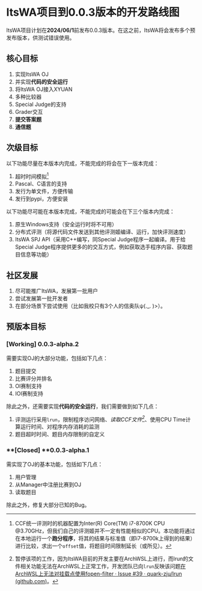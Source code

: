 # ItsWA项目到0.0.3版本的开发路线图

ItsWA项目计划在**2024/06/1**前发布0.0.3版本。在这之前，ItsWA将会发布多个预发布版本，供测试错误使用。

## 核心目标

1. 实现ItsWA OJ
2. 并实现**代码的安全运行**
3. 将ItsWA OJ接入XYUAN
4. 多种比较器
5. Special Judge的支持
6. Grader交互
7. **提交答案题**
8. **通信题**

## 次级目标

以下功能尽量在本版本内完成，不能完成的将会在下一版本完成：

1. 超时时间模拟[^2]
1. Pascal、C语言的支持
1. 发行为单文件，方便传输
1. 发行到pypi，方便安装

以下功能尽可能在本版本完成，不能完成的可能会在下三个版本内完成：

1. 原生Windows支持（安全运行时将不可用）
2. 分布式评测（将源代码文件发送到其他评测姬编译、运行，加快评测速度）
3. ItsWA SPJ API（采用C++编写，同Special Judge程序一起编译。用于给Special Judge程序提供更多的的交互方式，例如获取选手程序内容、获取题目信息等功能）

## 社区发展

1. 尽可能推广ItsWA，发展第一批用户
2. 尝试发展第一批开发者
3. 在部分场景下尝试使用（比如我校只有3个人的信奥队ψ(._. )>）。

## 预版本目标

### **[Working]** 0.0.3-alpha.2

需要实现OJ的大部分功能，包括如下几点：

1. 题目提交
2. 比赛评分并排名
3. OI赛制支持
4. IOI赛制支持

除此之外，还需要实现**代码的安全运行**，我们需要做到如下几点：

1. 评测运行采用`lrun`，限制程序访问网络、*读取CCF文件[^1]*、使用CPU Time计算运行时间、对程序内存消耗的监测
1. 题目超时时间、题目内存限制的自定义

### **[Closed] **0.0.3-alpha.1

需实现了OJ的基本功能，包括如下几点：

1. 用户管理
2. 从Manager中注册比赛到OJ
3. 读取题目

除此之外，修复大部分已知的Bug。

[^1]: 暂停该项的工作，因为ItsWA目前的开发主要在ArchWSL上进行，而lrun的文件相关功能无法在ArchWSL上正常工作，开发团队已向`lrun`反映该问题[在ArchWSL上无法对挂载点使用fopen-filter · Issue #39 · quark-zju/lrun (github.com)](https://github.com/quark-zju/lrun/issues/39)。
[^2]: CCF统一评测时的机器配置为Inter[^3](R) Core(TM) i7-8700K CPU @3.70GHz，但我们自己的评测姬并不一定有性能相似的CPU。本功能将通过在本地运行一个**跑分程序**，将其的结果与标准值（即i7-8700k上得到的结果）进行比较，求出一个`offset`值，将题目时间限制延长（或所见）。

[^3]: 典中典打错字（见CSP-J2022复赛考卷）